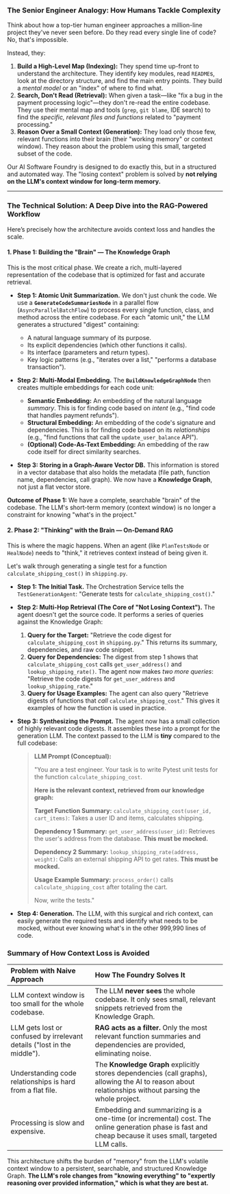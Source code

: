 ### The Senior Engineer Analogy: How Humans Tackle Complexity

Think about how a top-tier human engineer approaches a million-line project they've never seen before. Do they read every single line of code? No, that's impossible.

Instead, they:

1.  **Build a High-Level Map (Indexing):** They spend time up-front to understand the architecture. They identify key modules, read `README`s, look at the directory structure, and find the main entry points. They build a *mental model* or an "index" of where to find what.
2.  **Search, Don't Read (Retrieval):** When given a task—like "fix a bug in the payment processing logic"—they don't re-read the entire codebase. They use their mental map and tools (`grep`, `git blame`, IDE search) to find the *specific, relevant files and functions* related to "payment processing."
3.  **Reason Over a Small Context (Generation):** They load only those few, relevant functions into their brain (their "working memory" or context window). They reason about the problem using this small, targeted subset of the code.

Our AI Software Foundry is designed to do exactly this, but in a structured and automated way. The "losing context" problem is solved by **not relying on the LLM's context window for long-term memory.**

---

### The Technical Solution: A Deep Dive into the RAG-Powered Workflow

Here’s precisely how the architecture avoids context loss and handles the scale.

#### 1. Phase 1: Building the "Brain" — The Knowledge Graph

This is the most critical phase. We create a rich, multi-layered representation of the codebase that is optimized for fast and accurate retrieval.

-   **Step 1: Atomic Unit Summarization.** We don't just chunk the code. We use a **`GenerateCodeSummariesNode`** in a parallel flow (`AsyncParallelBatchFlow`) to process every single function, class, and method across the entire codebase. For each "atomic unit," the LLM generates a structured "digest" containing:
    -   A natural language summary of its purpose.
    -   Its explicit dependencies (which other functions it calls).
    -   Its interface (parameters and return types).
    -   Key logic patterns (e.g., "iterates over a list," "performs a database transaction").

-   **Step 2: Multi-Modal Embedding.** The **`BuildKnowledgeGraphNode`** then creates multiple embeddings for each code unit:
    -   **Semantic Embedding:** An embedding of the natural language *summary*. This is for finding code based on *intent* (e.g., "find code that handles payment refunds").
    -   **Structural Embedding:** An embedding of the code's signature and dependencies. This is for finding code based on its *relationships* (e.g., "find functions that call the `update_user_balance` API").
    -   **(Optional) Code-As-Text Embedding:** An embedding of the raw code itself for direct similarity searches.

-   **Step 3: Storing in a Graph-Aware Vector DB.** This information is stored in a vector database that also holds the metadata (file path, function name, dependencies, call graph). We now have a **Knowledge Graph**, not just a flat vector store.

**Outcome of Phase 1:** We have a complete, searchable "brain" of the codebase. The LLM's short-term memory (context window) is no longer a constraint for knowing "what's in the project."

#### 2. Phase 2: "Thinking" with the Brain — On-Demand RAG

This is where the magic happens. When an agent (like `PlanTestsNode` or `HealNode`) needs to "think," it retrieves context instead of being given it.

Let's walk through generating a single test for a function `calculate_shipping_cost()` in `shipping.py`.

-   **Step 1: The Initial Task.** The Orchestration Service tells the `TestGenerationAgent`: "Generate tests for `calculate_shipping_cost()`."

-   **Step 2: Multi-Hop Retrieval (The Core of "Not Losing Context").** The agent doesn't get the source code. It performs a series of queries against the Knowledge Graph:
    1.  **Query for the Target:** "Retrieve the code digest for `calculate_shipping_cost` in `shipping.py`." This returns its summary, dependencies, and raw code snippet.
    2.  **Query for Dependencies:** The digest from step 1 shows that `calculate_shipping_cost` calls `get_user_address()` and `lookup_shipping_rate()`. The agent now makes *two more queries*: "Retrieve the code digests for `get_user_address` and `lookup_shipping_rate`."
    3.  **Query for Usage Examples:** The agent can also query "Retrieve digests of functions that *call* `calculate_shipping_cost`." This gives it examples of how the function is used in practice.

-   **Step 3: Synthesizing the Prompt.** The agent now has a small collection of highly relevant code digests. It assembles these into a prompt for the generation LLM. The context passed to the LLM is **tiny** compared to the full codebase:

    > **LLM Prompt (Conceptual):**
    >
    > "You are a test engineer. Your task is to write Pytest unit tests for the function `calculate_shipping_cost`.
    >
    > **Here is the relevant context, retrieved from our knowledge graph:**
    >
    > **Target Function Summary:**
    > `calculate_shipping_cost(user_id, cart_items)`: Takes a user ID and items, calculates shipping.
    >
    > **Dependency 1 Summary:**
    > `get_user_address(user_id)`: Retrieves the user's address from the database. **This must be mocked.**
    >
    > **Dependency 2 Summary:**
    > `lookup_shipping_rate(address, weight)`: Calls an external shipping API to get rates. **This must be mocked.**
    >
    > **Usage Example Summary:**
    > `process_order()` calls `calculate_shipping_cost` after totaling the cart.
    >
    > Now, write the tests."

-   **Step 4: Generation.** The LLM, with this surgical and rich context, can easily generate the required tests and identify what needs to be mocked, without ever knowing what's in the other 999,990 lines of code.

### Summary of How Context Loss is Avoided

| Problem with Naive Approach | How The Foundry Solves It |
| :--- | :--- |
| LLM context window is too small for the whole codebase. | The LLM **never sees** the whole codebase. It only sees small, relevant snippets retrieved from the Knowledge Graph. |
| LLM gets lost or confused by irrelevant details ("lost in the middle"). | **RAG acts as a filter.** Only the most relevant function summaries and dependencies are provided, eliminating noise. |
| Understanding code relationships is hard from a flat file. | The **Knowledge Graph** explicitly stores dependencies (call graphs), allowing the AI to reason about relationships without parsing the whole project. |
| Processing is slow and expensive. | Embedding and summarizing is a one-time (or incremental) cost. The online generation phase is fast and cheap because it uses small, targeted LLM calls. |

This architecture shifts the burden of "memory" from the LLM's volatile context window to a persistent, searchable, and structured Knowledge Graph. **The LLM's role changes from "knowing everything" to "expertly reasoning over provided information," which is what they are best at.**